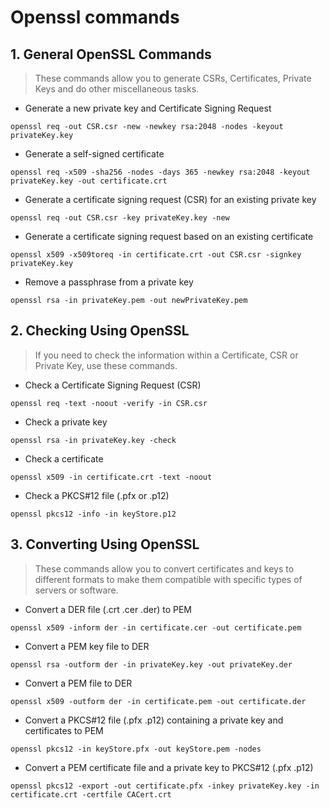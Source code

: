# Openssl commands

## 1. General OpenSSL Commands
> These commands allow you to generate CSRs, Certificates, Private Keys and do other miscellaneous tasks.

* Generate a new private key and Certificate Signing Request
```openssl
openssl req -out CSR.csr -new -newkey rsa:2048 -nodes -keyout privateKey.key
```
* Generate a self-signed certificate
```openssl
openssl req -x509 -sha256 -nodes -days 365 -newkey rsa:2048 -keyout privateKey.key -out certificate.crt
```
* Generate a certificate signing request (CSR) for an existing private key
```openssl
openssl req -out CSR.csr -key privateKey.key -new
```
* Generate a certificate signing request based on an existing certificate
```openssl
openssl x509 -x509toreq -in certificate.crt -out CSR.csr -signkey privateKey.key
```
* Remove a passphrase from a private key
```openssl
openssl rsa -in privateKey.pem -out newPrivateKey.pem
```

## 2. Checking Using OpenSSL
> If you need to check the information within a Certificate, CSR or Private Key, use these commands. 

* Check a Certificate Signing Request (CSR)
```openssl
openssl req -text -noout -verify -in CSR.csr
```
* Check a private key
```openssl
openssl rsa -in privateKey.key -check
```
* Check a certificate
```openssl
openssl x509 -in certificate.crt -text -noout
```
* Check a PKCS#12 file (.pfx or .p12)
```openssl
openssl pkcs12 -info -in keyStore.p12
```

## 3. Converting Using OpenSSL
> These commands allow you to convert certificates and keys to different formats to make them compatible with specific types of servers or software. 

* Convert a DER file (.crt .cer .der) to PEM
```openssl
openssl x509 -inform der -in certificate.cer -out certificate.pem
```
* Convert a PEM key file to DER
```openssl
openssl rsa -outform der -in privateKey.key -out privateKey.der
```
* Convert a PEM file to DER
```openssl
openssl x509 -outform der -in certificate.pem -out certificate.der
```
* Convert a PKCS#12 file (.pfx .p12) containing a private key and certificates to PEM
```openssl
openssl pkcs12 -in keyStore.pfx -out keyStore.pem -nodes
```
[comment]: # (You can add -nocerts to only output the private key or add -nokeys to only output the certificates.)
* Convert a PEM certificate file and a private key to PKCS#12 (.pfx .p12)
```openssl
openssl pkcs12 -export -out certificate.pfx -inkey privateKey.key -in certificate.crt -certfile CACert.crt
```
